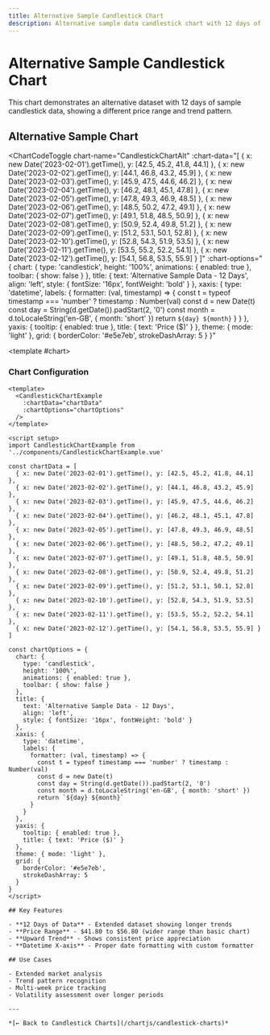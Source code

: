 ```yaml
---
title: Alternative Sample Candlestick Chart
description: Alternative sample data candlestick chart with 12 days of price data
---
```


<script setup>
import ChartCodeToggle from '../components/ChartCodeToggle.vue'
import CandlestickChartExample from '../components/CandlestickChartExample.vue'
</script>

# Alternative Sample Candlestick Chart

This chart demonstrates an alternative dataset with 12 days of sample candlestick data, showing a different price range and trend pattern.

## Alternative Sample Chart

<ChartCodeToggle 
  chart-name="CandlestickChartAlt"
  :chart-data="[
    { x: new Date('2023-02-01').getTime(), y: [42.5, 45.2, 41.8, 44.1] },
    { x: new Date('2023-02-02').getTime(), y: [44.1, 46.8, 43.2, 45.9] },
    { x: new Date('2023-02-03').getTime(), y: [45.9, 47.5, 44.6, 46.2] },
    { x: new Date('2023-02-04').getTime(), y: [46.2, 48.1, 45.1, 47.8] },
    { x: new Date('2023-02-05').getTime(), y: [47.8, 49.3, 46.9, 48.5] },
    { x: new Date('2023-02-06').getTime(), y: [48.5, 50.2, 47.2, 49.1] },
    { x: new Date('2023-02-07').getTime(), y: [49.1, 51.8, 48.5, 50.9] },
    { x: new Date('2023-02-08').getTime(), y: [50.9, 52.4, 49.8, 51.2] },
    { x: new Date('2023-02-09').getTime(), y: [51.2, 53.1, 50.1, 52.8] },
    { x: new Date('2023-02-10').getTime(), y: [52.8, 54.3, 51.9, 53.5] },
    { x: new Date('2023-02-11').getTime(), y: [53.5, 55.2, 52.2, 54.1] },
    { x: new Date('2023-02-12').getTime(), y: [54.1, 56.8, 53.5, 55.9] }
  ]"
  :chart-options="{
    chart: { 
      type: 'candlestick', 
      height: '100%', 
      animations: { enabled: true },
      toolbar: { show: false }
    },
    title: { 
      text: 'Alternative Sample Data - 12 Days', 
      align: 'left',
      style: { fontSize: '16px', fontWeight: 'bold' }
    },
    xaxis: {
      type: 'datetime',
      labels: {
        formatter: (val, timestamp) => {
          const t = typeof timestamp === 'number' ? timestamp : Number(val)
          const d = new Date(t)
          const day = String(d.getDate()).padStart(2, '0')
          const month = d.toLocaleString('en-GB', { month: 'short' })
          return `${day} ${month}`
        }
      }
    },
    yaxis: { 
      tooltip: { enabled: true },
      title: { text: 'Price ($)' }
    },
    theme: { mode: 'light' },
    grid: {
      borderColor: '#e5e7eb',
      strokeDashArray: 5
    }
  }"
>
  <template #chart>
    <CandlestickChartExample 
      :chart-data="[
        { x: new Date('2023-02-01').getTime(), y: [42.5, 45.2, 41.8, 44.1] },
        { x: new Date('2023-02-02').getTime(), y: [44.1, 46.8, 43.2, 45.9] },
        { x: new Date('2023-02-03').getTime(), y: [45.9, 47.5, 44.6, 46.2] },
        { x: new Date('2023-02-04').getTime(), y: [46.2, 48.1, 45.1, 47.8] },
        { x: new Date('2023-02-05').getTime(), y: [47.8, 49.3, 46.9, 48.5] },
        { x: new Date('2023-02-06').getTime(), y: [48.5, 50.2, 47.2, 49.1] },
        { x: new Date('2023-02-07').getTime(), y: [49.1, 51.8, 48.5, 50.9] },
        { x: new Date('2023-02-08').getTime(), y: [50.9, 52.4, 49.8, 51.2] },
        { x: new Date('2023-02-09').getTime(), y: [51.2, 53.1, 50.1, 52.8] },
        { x: new Date('2023-02-10').getTime(), y: [52.8, 54.3, 51.9, 53.5] },
        { x: new Date('2023-02-11').getTime(), y: [53.5, 55.2, 52.2, 54.1] },
        { x: new Date('2023-02-12').getTime(), y: [54.1, 56.8, 53.5, 55.9] }
      ]"
      :chart-options="{
        chart: { 
          type: 'candlestick', 
          height: '100%', 
          animations: { enabled: true },
          toolbar: { show: false }
        },
        title: { 
          text: 'Alternative Sample Data - 12 Days', 
          align: 'left',
          style: { fontSize: '16px', fontWeight: 'bold' }
        },
        xaxis: {
          type: 'datetime',
          labels: {
            formatter: (val, timestamp) => {
              const t = typeof timestamp === 'number' ? timestamp : Number(val)
              const d = new Date(t)
              const day = String(d.getDate()).padStart(2, '0')
              const month = d.toLocaleString('en-GB', { month: 'short' })
              return `${day} ${month}`
            }
          }
        },
        yaxis: { 
          tooltip: { enabled: true },
          title: { text: 'Price ($)' }
        },
        theme: { mode: 'light' },
        grid: {
          borderColor: '#e5e7eb',
          strokeDashArray: 5
        }
      }"
    />
  </template>
</ChartCodeToggle>

### Chart Configuration

```vue
<template>
  <CandlestickChartExample 
    :chartData="chartData"
    :chartOptions="chartOptions"
  />
</template>

<script setup>
import CandlestickChartExample from '../components/CandlestickChartExample.vue'

const chartData = [
  { x: new Date('2023-02-01').getTime(), y: [42.5, 45.2, 41.8, 44.1] },
  { x: new Date('2023-02-02').getTime(), y: [44.1, 46.8, 43.2, 45.9] },
  { x: new Date('2023-02-03').getTime(), y: [45.9, 47.5, 44.6, 46.2] },
  { x: new Date('2023-02-04').getTime(), y: [46.2, 48.1, 45.1, 47.8] },
  { x: new Date('2023-02-05').getTime(), y: [47.8, 49.3, 46.9, 48.5] },
  { x: new Date('2023-02-06').getTime(), y: [48.5, 50.2, 47.2, 49.1] },
  { x: new Date('2023-02-07').getTime(), y: [49.1, 51.8, 48.5, 50.9] },
  { x: new Date('2023-02-08').getTime(), y: [50.9, 52.4, 49.8, 51.2] },
  { x: new Date('2023-02-09').getTime(), y: [51.2, 53.1, 50.1, 52.8] },
  { x: new Date('2023-02-10').getTime(), y: [52.8, 54.3, 51.9, 53.5] },
  { x: new Date('2023-02-11').getTime(), y: [53.5, 55.2, 52.2, 54.1] },
  { x: new Date('2023-02-12').getTime(), y: [54.1, 56.8, 53.5, 55.9] }
]

const chartOptions = {
  chart: { 
    type: 'candlestick', 
    height: '100%', 
    animations: { enabled: true },
    toolbar: { show: false }
  },
  title: { 
    text: 'Alternative Sample Data - 12 Days', 
    align: 'left',
    style: { fontSize: '16px', fontWeight: 'bold' }
  },
  xaxis: {
    type: 'datetime',
    labels: {
      formatter: (val, timestamp) => {
        const t = typeof timestamp === 'number' ? timestamp : Number(val)
        const d = new Date(t)
        const day = String(d.getDate()).padStart(2, '0')
        const month = d.toLocaleString('en-GB', { month: 'short' })
        return `${day} ${month}`
      }
    }
  },
  yaxis: { 
    tooltip: { enabled: true },
    title: { text: 'Price ($)' }
  },
  theme: { mode: 'light' },
  grid: {
    borderColor: '#e5e7eb',
    strokeDashArray: 5
  }
}
</script>

## Key Features

- **12 Days of Data** - Extended dataset showing longer trends
- **Price Range** - $41.80 to $56.80 (wider range than basic chart)
- **Upward Trend** - Shows consistent price appreciation
- **Datetime X-axis** - Proper date formatting with custom formatter

## Use Cases

- Extended market analysis
- Trend pattern recognition
- Multi-week price tracking
- Volatility assessment over longer periods

---

*[← Back to Candlestick Charts](/chartjs/candlestick-charts)*
